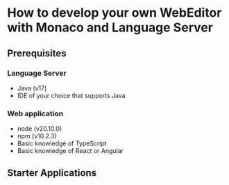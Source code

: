 # How to develop your own WebEditor with Monaco and Language Server

## Prerequisites

### Language Server
  - Java (v17)
  - IDE of your choice that supports Java

### Web application
  - node (v20.10.0)
  - npm (v10.2.3)
  - Basic knowledge of TypeScript
  - Basic knowledge of React or Angular

## Starter Applications

